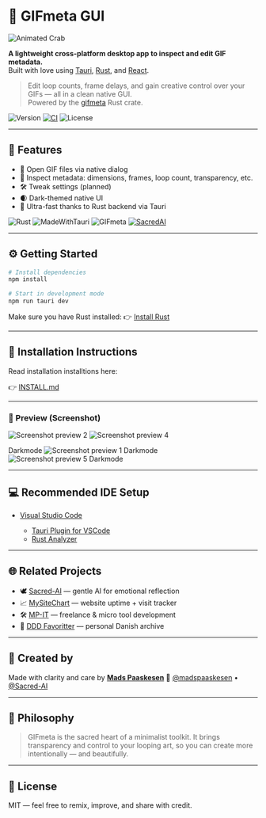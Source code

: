 # 🦀 GIFmeta GUI

![Animated Crab](https://ojkwbrxgljlgelqndiai.supabase.co/storage/v1/object/public/sacred-ai/web/gifmeta-gui/crab_idle_loop_125x125_modified.gif)

**A lightweight cross-platform desktop app to inspect and edit GIF metadata.**  
Built with love using [Tauri](https://tauri.app), [Rust](https://www.rust-lang.org/), and [React](https://react.dev/).

> Edit loop counts, frame delays, and gain creative control over your GIFs — all in a clean native GUI.  
> Powered by the [gifmeta](https://crates.io/crates/gifmeta) Rust crate.

![Version](https://img.shields.io/badge/version-0.1.0-lightgrey)
[![CI](https://img.shields.io/github/actions/workflow/status/madspaaskesen/gifmeta-gui/ci.yml?style=flat-square)](https://github.com/madspaaskesen/gifmeta-gui)
![License](https://img.shields.io/badge/license-MIT%20OR%20Apache--2.0-green)

---

## 🚀 Features

- 📁 Open GIF files via native dialog
- 🧠 Inspect metadata: dimensions, frames, loop count, transparency, etc.
- 🛠️ Tweak settings (planned)
- 🌒 Dark-themed native UI
- 💨 Ultra-fast thanks to Rust backend via Tauri

![Rust](https://img.shields.io/badge/built_with-rust-orange)
![MadeWithTauri](https://img.shields.io/badge/ui-tauri-8d64c0?logo=tauri&logoColor=white)
![GIFmeta](https://img.shields.io/badge/gifmeta--cli--core-blue)
[![SacredAI](https://img.shields.io/badge/powered%20by-%F0%9F%95%8A%EF%B8%8F%20Sacred%20AI-lightgrey?style=flat-square)](https://sacre-ai.com)

---

## ⚙️ Getting Started

```bash
# Install dependencies
npm install

# Start in development mode
npm run tauri dev
```

Make sure you have Rust installed:
👉 [Install Rust](https://www.rust-lang.org/tools/install)

---

## 🧭 Installation Instructions

Read installation installtions here:

👉 [INSTALL.md](INSTALL.md)

---

### 👀 Preview (Screenshot)

![Screenshot preview 2](https://ojkwbrxgljlgelqndiai.supabase.co/storage/v1/object/public/sacred-ai/web/gifmeta-gui/Screen-2.png)
![Screenshot preview 4](https://ojkwbrxgljlgelqndiai.supabase.co/storage/v1/object/public/sacred-ai/web/gifmeta-gui/Screen-4.png)

Darkmode
![Screenshot preview 1 Darkmode](https://ojkwbrxgljlgelqndiai.supabase.co/storage/v1/object/public/sacred-ai/web/gifmeta-gui/Screen-1-darkmode.png)
![Screenshot preview 5 Darkmode](https://ojkwbrxgljlgelqndiai.supabase.co/storage/v1/object/public/sacred-ai/web/gifmeta-gui/Screen-5-darkmode.png)

---

## 💻 Recommended IDE Setup

* [Visual Studio Code](https://code.visualstudio.com/)

  * [Tauri Plugin for VSCode](https://marketplace.visualstudio.com/items?itemName=tauri-apps.tauri-vscode)
  * [Rust Analyzer](https://marketplace.visualstudio.com/items?itemName=rust-lang.rust-analyzer)

---

## 🌐 Related Projects

* 🕊️ [Sacred-AI](https://sacred-ai.com) — gentle AI for emotional reflection
* 📈 [MySiteChart](https://mysitechart.com) — website uptime + visit tracker
* 🛠️ [MP-IT](https://mp-it.dk) — freelance & micro tool development
* 🧵 [DDD Favoritter](https://ddd-favoritter.dk) — personal Danish archive

---

## 🙏 Created by

Made with clarity and care by
**[Mads Paaskesen](https://mp-it.dk)**
💛 [@madspaaskesen](https://github.com/madspaaskesen) • [@Sacred-AI](https://github.com/Sacred-AI)

---

## 🧠 Philosophy

> GIFmeta is the sacred heart of a minimalist toolkit.
> It brings transparency and control to your looping art,
> so you can create more intentionally — and beautifully.

---

## 📜 License

MIT — feel free to remix, improve, and share with credit.
